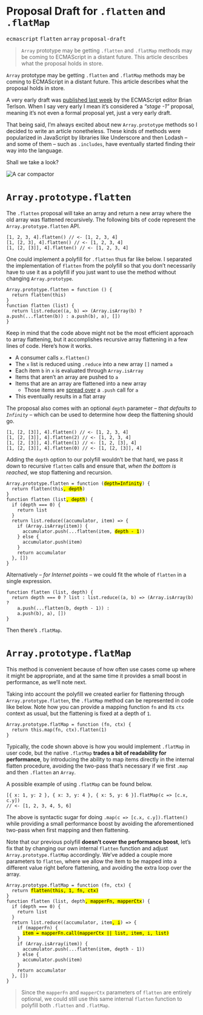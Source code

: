 <div></div>

<h1>Proposal Draft for <code class="md-code md-code-inline">.flatten</code> and <code class="md-code md-code-inline">.flatMap</code></h1>

<p><kbd>ecmascript</kbd> <kbd>flatten</kbd> <kbd>array</kbd> <kbd>proposal-draft</kbd></p>

<blockquote><p><code>Array</code> prototype may be getting <code>.flatten</code> and <code>.flatMap</code> methods may be coming to ECMAScript in a distant future. This article describes what the proposal holds in store.</p>
</blockquote>

<div><p><code class="md-code md-code-inline">Array</code> prototype may be getting <code class="md-code md-code-inline">.flatten</code> and <code class="md-code md-code-inline">.flatMap</code> methods may be coming to ECMAScript in a distant future. This article describes what the proposal holds in store.</p></div>

<div></div>

<div><p>A very early draft was <a href="http://bterlson.github.io/proposal-flatMap/" target="_blank" aria-label="Array.prototype.flatMap &amp; Array.prototype.flatten proposal">published last week</a> by the ECMAScript editor Brian Terlson. When I say very early I mean it&#x2019;s considered a <em>&#x201C;stage -1&#x201D;</em> proposal, meaning it&#x2019;s not even a formal proposal yet, just a very early draft.</p> <p>That being said, I&#x2019;m always excited about new <code class="md-code md-code-inline">Array.prototype</code> methods so I decided to write an article nonetheless. These kinds of methods were popularized in JavaScript by libraries like Underscore and then Lodash &#x2013; and some of them &#x2013; such as <code class="md-code md-code-inline">.includes</code>, have eventually started finding their way into the language.</p> <p>Shall we take a look?</p> <p><img src="https://i.imgur.com/gJJdfyS.jpg" alt="A car compactor"></p></div>

<div><h1 id="arrayprototypeflatten"><code class="md-code md-code-inline">Array.prototype.flatten</code></h1> <p>The <code class="md-code md-code-inline">.flatten</code> proposal will take an array and return a new array where the old array was flattened recursively. The following bits of code represent the <code class="md-code md-code-inline">Array.prototype.flatten</code> API.</p> <pre class="md-code-block"><code class="md-code md-lang-javascript">[<span class="md-code-number">1</span>, <span class="md-code-number">2</span>, <span class="md-code-number">3</span>, <span class="md-code-number">4</span>].flatten() <span class="md-code-comment">// &lt;- [1, 2, 3, 4]</span>
[<span class="md-code-number">1</span>, [<span class="md-code-number">2</span>, <span class="md-code-number">3</span>], <span class="md-code-number">4</span>].flatten() <span class="md-code-comment">// &lt;- [1, 2, 3, 4]</span>
[<span class="md-code-number">1</span>, [<span class="md-code-number">2</span>, [<span class="md-code-number">3</span>]], <span class="md-code-number">4</span>].flatten() <span class="md-code-comment">// &lt;- [1, 2, 3, 4]</span>
</code></pre> <p>One could implement a polyfill for <code class="md-code md-code-inline">.flatten</code> thus far like below. I separated the implementation of <code class="md-code md-code-inline">flatten</code> from the polyfill so that you don&#x2019;t necessarily have to use it as a polyfill if you just want to use the method without changing <code class="md-code md-code-inline">Array.prototype</code>.</p> <pre class="md-code-block"><code class="md-code md-lang-javascript"><span class="md-code-built_in">Array</span>.prototype.flatten = <span class="md-code-function"><span class="md-code-keyword">function</span> <span class="md-code-params">()</span> </span>{
  <span class="md-code-keyword">return</span> flatten(<span class="md-code-keyword">this</span>)
}
<span class="md-code-function"><span class="md-code-keyword">function</span> <span class="md-code-title">flatten</span> <span class="md-code-params">(list)</span> </span>{
  <span class="md-code-keyword">return</span> list.reduce((a, b) =&gt; (<span class="md-code-built_in">Array</span>.isArray(b) ? a.push(...flatten(b)) : a.push(b), a), [])
}
</code></pre> <p>Keep in mind that the code above might not be the most efficient approach to array flattening, but it accomplishes recursive array flattening in a few lines of code. Here&#x2019;s how it works.</p> <ul> <li>A consumer calls <code class="md-code md-code-inline">x.flatten()</code></li> <li>The <code class="md-code md-code-inline">x</code> list is reduced using <code class="md-code md-code-inline">.reduce</code> into a new array <code class="md-code md-code-inline">[]</code> named <code class="md-code md-code-inline">a</code></li> <li>Each item <code class="md-code md-code-inline">b</code> in <code class="md-code md-code-inline">x</code> is evaluated through <code class="md-code md-code-inline">Array.isArray</code></li> <li>Items that aren&#x2019;t an array are pushed to <code class="md-code md-code-inline">a</code></li> <li>Items that are an array are flattened into a new array <ul> <li>Those items are <a href="https://ponyfoo.com/articles/es6-spread-and-butter-in-depth" aria-label="ES6 Spread and Butter in Depth">spread over</a> a <code class="md-code md-code-inline">.push</code> call for <code class="md-code md-code-inline">a</code></li> </ul> </li> <li>This eventually results in a flat array</li> </ul> <p>The proposal also comes with an optional <code class="md-code md-code-inline">depth</code> parameter <em>&#x2013; that defaults to <code class="md-code md-code-inline">Infinity</code> &#x2013;</em> which can be used to determine how deep the flattening should go.</p> <pre class="md-code-block"><code class="md-code md-lang-javascript">[<span class="md-code-number">1</span>, [<span class="md-code-number">2</span>, [<span class="md-code-number">3</span>]], <span class="md-code-number">4</span>].flatten() <span class="md-code-comment">// &lt;- [1, 2, 3, 4]</span>
[<span class="md-code-number">1</span>, [<span class="md-code-number">2</span>, [<span class="md-code-number">3</span>]], <span class="md-code-number">4</span>].flatten(<span class="md-code-number">2</span>) <span class="md-code-comment">// &lt;- [1, 2, 3, 4]</span>
[<span class="md-code-number">1</span>, [<span class="md-code-number">2</span>, [<span class="md-code-number">3</span>]], <span class="md-code-number">4</span>].flatten(<span class="md-code-number">1</span>) <span class="md-code-comment">// &lt;- [1, 2, [3], 4]</span>
[<span class="md-code-number">1</span>, [<span class="md-code-number">2</span>, [<span class="md-code-number">3</span>]], <span class="md-code-number">4</span>].flatten(<span class="md-code-number">0</span>) <span class="md-code-comment">// &lt;- [1, [2, [3]], 4]</span>
</code></pre> <p>Adding the <code class="md-code md-code-inline">depth</code> option to our polyfill wouldn&#x2019;t be that hard, we pass it down to recursive <code class="md-code md-code-inline">flatten</code> calls and ensure that, <em>when the bottom is reached</em>, we stop flattening and recursion.</p> <pre class="md-code-block"><code class="md-code md-lang-javascript"><span class="md-code-built_in">Array</span>.prototype.flatten = <span class="md-code-function"><span class="md-code-keyword">function</span> <span class="md-code-params">(<mark class="md-mark md-code-mark">depth=Infinity</mark>)</span> </span>{
  <span class="md-code-keyword">return</span> flatten(this<mark class="md-mark md-code-mark">, depth</mark>)
}
<span class="md-code-function"><span class="md-code-keyword">function</span> <span class="md-code-title">flatten</span> <span class="md-code-params">(list<mark class="md-mark md-code-mark">, depth</mark>)</span> </span>{
  <span class="md-code-keyword">if</span> (depth === <span class="md-code-number">0</span>) {
    <span class="md-code-keyword">return</span> list
  }
  <span class="md-code-keyword">return</span> list.reduce((accumulator, item) =&gt; {
    <span class="md-code-keyword">if</span> (<span class="md-code-built_in">Array</span>.isArray(item)) {
      accumulator.push(...flatten(item, <mark class="md-mark md-code-mark">depth - <span class="md-code-number">1</span></mark>))
    } <span class="md-code-keyword">else</span> {
      accumulator.push(item)
    }
    <span class="md-code-keyword">return</span> accumulator
  }, [])
}
</code></pre> <p>Alternatively <em>&#x2013; for Internet points &#x2013;</em> we could fit the whole of <code class="md-code md-code-inline">flatten</code> in a single expression.</p> <pre class="md-code-block"><code class="md-code md-lang-javascript"><span class="md-code-function"><span class="md-code-keyword">function</span> <span class="md-code-title">flatten</span> <span class="md-code-params">(list, depth)</span> </span>{
  <span class="md-code-keyword">return</span> depth === <span class="md-code-number">0</span> ? list : list.reduce((a, b) =&gt; (<span class="md-code-built_in">Array</span>.isArray(b) ?
    a.push(...flatten(b, depth - <span class="md-code-number">1</span>)) :
    a.push(b), a), [])
}
</code></pre> <p>Then there&#x2019;s <code class="md-code md-code-inline">.flatMap</code>.</p> <h1 id="arrayprototypeflatmap"><code class="md-code md-code-inline">Array.prototype.flatMap</code></h1> <p>This method is convenient because of how often use cases come up where it might be appropriate, and at the same time it provides a small boost in performance, as we&#x2019;ll note next.</p> <p>Taking into account the polyfill we created earlier for flattening through <code class="md-code md-code-inline">Array.prototype.flatten</code>, the <code class="md-code md-code-inline">.flatMap</code> method can be represented in code like below. Note how you can provide a mapping function <code class="md-code md-code-inline">fn</code> and its <code class="md-code md-code-inline">ctx</code> context as usual, but the flattening is fixed at a depth of <code class="md-code md-code-inline">1</code>.</p> <pre class="md-code-block"><code class="md-code md-lang-javascript"><span class="md-code-built_in">Array</span>.prototype.flatMap = <span class="md-code-function"><span class="md-code-keyword">function</span> <span class="md-code-params">(fn, ctx)</span> </span>{
  <span class="md-code-keyword">return</span> <span class="md-code-keyword">this</span>.map(fn, ctx).flatten(<span class="md-code-number">1</span>)
}
</code></pre> <p>Typically, the code shown above is how you would implement <code class="md-code md-code-inline">.flatMap</code> in user code, but the native <code class="md-code md-code-inline">.flatMap</code> <strong>trades a bit of readability for performance</strong>, by introducing the ability to map items directly in the internal flatten procedure, avoiding the two-pass that&#x2019;s necessary if we first <code class="md-code md-code-inline">.map</code> and then <code class="md-code md-code-inline">.flatten</code> an <code class="md-code md-code-inline">Array</code>.</p> <p>A possible example of using <code class="md-code md-code-inline">.flatMap</code> can be found below.</p> <pre class="md-code-block"><code class="md-code md-lang-javascript">[{ x: <span class="md-code-number">1</span>, y: <span class="md-code-number">2</span> }, { x: <span class="md-code-number">3</span>, y: <span class="md-code-number">4</span> }, { x: <span class="md-code-number">5</span>, y: <span class="md-code-number">6</span> }].flatMap(c =&gt; [c.x, c.y])
<span class="md-code-comment">// &lt;- [1, 2, 3, 4, 5, 6]</span>
</code></pre> <p>The above is syntactic sugar for doing <code class="md-code md-code-inline">.map(c =&gt; [c.x, c.y]).flatten()</code> while providing a small performance boost by avoiding the aforementioned two-pass when first mapping and then flattening.</p> <p>Note that our previous polyfill <strong>doesn&#x2019;t cover the performance boost</strong>, let&#x2019;s fix that by changing our own internal <code class="md-code md-code-inline">flatten</code> function and adjust <code class="md-code md-code-inline">Array.prototype.flatMap</code> accordingly. We&#x2019;ve added a couple more parameters to <code class="md-code md-code-inline">flatten</code>, where we allow the item to be mapped into a different value right before flattening, and avoiding the extra loop over the array.</p> <pre class="md-code-block"><code class="md-code md-lang-javascript"><span class="md-code-built_in">Array</span>.prototype.flatMap = <span class="md-code-function"><span class="md-code-keyword">function</span> <span class="md-code-params">(fn, ctx)</span> </span>{
  <span class="md-code-keyword">return</span> <mark class="md-mark md-code-mark">flatten(<span class="md-code-keyword">this</span>, <span class="md-code-number">1</span>, fn, ctx)</mark>
}
<span class="md-code-function"><span class="md-code-keyword">function</span> <span class="md-code-title">flatten</span> <span class="md-code-params">(list, depth<mark class="md-mark md-code-mark">, mapperFn, mapperCtx</mark>)</span> </span>{
  <span class="md-code-keyword">if</span> (depth === <span class="md-code-number">0</span>) {
    <span class="md-code-keyword">return</span> list
  }
  <span class="md-code-keyword">return</span> list.reduce((accumulator, item<mark class="md-mark md-code-mark">, i</mark>) =&gt; {
    <span class="md-code-keyword">if</span> (mapperFn) {
      <mark class="md-mark md-code-mark">item = mapperFn.call(mapperCtx || list, item, i, list)</mark>
    }
    <span class="md-code-keyword">if</span> (<span class="md-code-built_in">Array</span>.isArray(item)) {
      accumulator.push(...flatten(item, depth - <span class="md-code-number">1</span>))
    } <span class="md-code-keyword">else</span> {
      accumulator.push(item)
    }
    <span class="md-code-keyword">return</span> accumulator
  }, [])
}
</code></pre> <blockquote> <p>Since the <code class="md-code md-code-inline">mapperFn</code> and <code class="md-code md-code-inline">mapperCtx</code> parameters of <code class="md-code md-code-inline">flatten</code> are entirely optional, we could still use this same internal <code class="md-code md-code-inline">flatten</code> function to polyfill both <code class="md-code md-code-inline">.flatten</code> and <code class="md-code md-code-inline">.flatMap</code>.</p> </blockquote></div>
